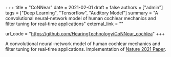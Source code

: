 +++
title = "CoNNear"
date = 2021-02-01
draft = false
authors = ["admin"]
tags = ["Deep Learning", "Tensorflow", "Auditory Model"]
summary = "A convolutional neural-network model of human cochlear mechanics and filter tuning for real-time applications"
external_link = ""

url_code = "https://github.com/HearingTechnology/CoNNear_cochlea"
+++

A convolutional neural-network model of human cochlear mechanics and filter tuning for real-time applications. Implementation of [Nature 2021 Paper](https://deepakbaby.in/publication/dbaby-nature2021/).


